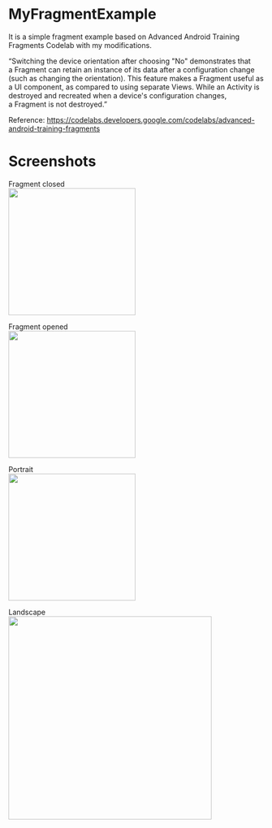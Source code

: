 # MyFragmentExample
It is a simple fragment example based on Advanced Android Training Fragments Codelab with my modifications.

“Switching the device orientation after choosing "No" demonstrates that a Fragment can retain an instance of its data after a configuration change (such as changing the orientation). This feature makes a Fragment useful as a UI component, as compared to using separate Views. While an Activity is destroyed and recreated when a device's configuration changes, a Fragment is not destroyed.”

Reference:
https://codelabs.developers.google.com/codelabs/advanced-android-training-fragments

# Screenshots

Fragment closed <br/>
<img src="https://user-images.githubusercontent.com/25203907/62983401-8e1eae00-be05-11e9-8d0c-3323c4c46f0f.jpg" width="250" />

Fragment opened <br/>
<img src="https://user-images.githubusercontent.com/25203907/62983402-8e1eae00-be05-11e9-8441-0f5426687f17.jpg" width="250" />

Portrait <br/>
<img src="https://user-images.githubusercontent.com/25203907/62983404-8e1eae00-be05-11e9-94b5-f201ad18c518.jpg" width="250" />

Landscape <br/>
<img src="https://user-images.githubusercontent.com/25203907/62983406-8e1eae00-be05-11e9-812a-a02f2159e698.jpg" width="400" />
